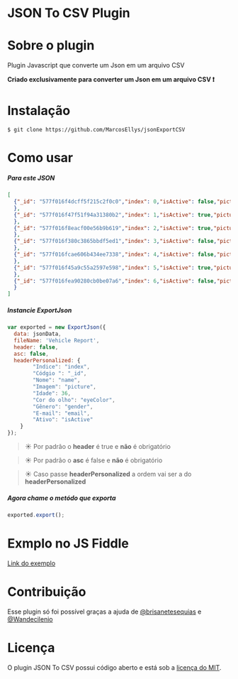 JSON To CSV Plugin
==========

# Sobre o plugin

Plugin Javascript que converte um Json em um arquivo CSV

**Criado exclusivamente para converter um Json em um arquivo CSV :exclamation:**

# Instalação

    $ git clone https://github.com/MarcosEllys/jsonExportCSV

# Como usar

##### Para este JSON

```json
[
  {"_id": "577f016f4dcff5f215c2f0c0","index": 0,"isActive": false,"picture": "http://placehold.it/32x32","age": 36,"eyeColor": "brown","name": "Rocha Patrick","gender": "male","email": "rochapatrick@xelegyl.com"
  },
  {"_id": "577f016f47f51f94a31380b2","index": 1,"isActive": true,"picture": "http://placehold.it/32x32","age": 23,"eyeColor": "brown","name": "Raymond Gentry","gender": "male","email": "raymondgentry@xelegyl.com"
  },
  {"_id": "577f016f8eacf00e56b9b619","index": 2,"isActive": true,"picture": "http://placehold.it/32x32","age": 31,"eyeColor": "green","name": "Ruthie Roberson","gender": "female","email": "ruthieroberson@xelegyl.com"
  },
  {"_id": "577f016f380c3865bbdf5ed1","index": 3,"isActive": false,"picture": "http://placehold.it/32x32","age": 40,"eyeColor": "brown","name": "Brianna Ellison","gender": "female","email": "briannaellison@xelegyl.com"
  },
  {"_id": "577f016fcae606b434ee7338","index": 4,"isActive": false,"picture": "http://placehold.it/32x32","age": 31,"eyeColor": "green","name": "Trevino Le","gender": "male","email": "trevinole@xelegyl.com"
  },
  {"_id": "577f016f45a9c55a2597e598","index": 5,"isActive": true,"picture": "http://placehold.it/32x32","age": 40,"eyeColor": "green","name": "Becker Higgins","gender": "male","email": "beckerhiggins@xelegyl.com"
  },
  {"_id": "577f016fea90280cb0be07a6","index": 6,"isActive": false,"picture": "http://placehold.it/32x32","age": 26,"eyeColor": "blue","name": "Liza Joyner","gender": "female","email": "lizajoyner@xelegyl.com"
  }
]
```

##### Instancie ExportJson

```javascript
var exported = new ExportJson({
  data: jsonData,
  fileName: 'Vehicle Report',
  header: false,
  asc: false,
  headerPersonalized: {
		"Indice": "index",
		"Códgio ": "_id",
		"Nome": "name",
		"Imagem": "picture",
		"Idade": 36,
		"Cor do olho": "eyeColor",
		"Gênero": "gender",
		"E-mail": "email",
		"Ativo": "isActive"
	}
});
```


> :sunny: Por padrão o **header** é true e **não** é obrigatório

> :sunny: Por padrão o **asc** é false e **não** é obrigatório

> :sunny: Caso passe **headerPersonalized** a ordem vai ser a do **headerPersonalized**

##### Agora chame o metódo que exporta

```javascript
exported.export();
```

# Exmplo no JS Fiddle

[Link do exemplo](https://jsfiddle.net/marcosellys/ercemgeo/1/)

# Contribuição

  Esse plugin só foi possível graças a ajuda de [@brisanetesequias](https://github.com/brisanetesequias) e [@Wandecilenio](https://github.com/Wandecilenio)

# Licença

O plugin JSON To CSV possui código aberto e está sob a  [licença do MIT](http://opensource.org/licenses/MIT).
